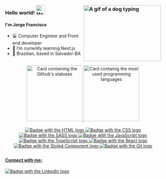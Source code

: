 ### Hello world! <img src="https://media.giphy.com/media/hvRJCLFzcasrR4ia7z/giphy.gif" width="30px" alt="Hello gif" /> <img align="right" width="250px" height="180px" src="https://media.giphy.com/media/SwImQhtiNA7io/giphy.gif" alt="A gif of a dog typing" /> 
#### I'm Jorge Francisco 

- 💻 Computer Engineer and Front end developer
- 🌱 I’m currently learning Next.js
- 🏡 Brazilian, based in Salvador-BA

##

<div align="center">
  <a href="https://github.com/anuraghazra/github-readme-stats">
  <img height="180em" src="https://github-readme-stats.vercel.app/api?username=Jorge79&show_icons=true&hide=stars,issues,contribs&theme=tokyonight&include_all_commits=true&count_private=true" alt="Card containing the Github's statuses" />
  <img height="180em" src="https://github-readme-stats.vercel.app/api/top-langs/?username=Jorge79&layout=compact&langs_count=5&theme=tokyonight" alt="Card containig the most used programming languages" />
</div>

<br>
  
<div align="center">  
  <img src="https://img.shields.io/badge/HTML5-E34F26?style=for-the-badge&logo=html5&logoColor=white" alt="Badge with the HTML logo" />
  <img src="https://img.shields.io/badge/CSS3-1572B6?style=for-the-badge&logo=css3&logoColor=white" alt="Badge with the CSS logo" />
  <img src="https://img.shields.io/badge/Sass-CC6699?style=for-the-badge&logo=sass&logoColor=white" alt="Badge with the SASS logo" />
  <img src="https://img.shields.io/badge/JavaScript-F7DF1E?style=for-the-badge&logo=javascript&logoColor=black" alt="Badge with the JavaScript logo" />
  <img src="https://img.shields.io/badge/TypeScript-007ACC?style=for-the-badge&logo=typescript&logoColor=white" alt="Badge with the TypeScript logo"/>
  <img src="https://img.shields.io/badge/React-20232A?style=for-the-badge&logo=react&logoColor=61DAFB" alt="Badge with the React logo" />
  <img src="https://img.shields.io/badge/styled--components-DB7093?style=for-the-badge&logo=styled-components&logoColor=black" alt="Badge with the Styled Component logo" />
  <img src="https://img.shields.io/badge/Git-E34F26?style=for-the-badge&logo=git&logoColor=white" alt="Badge with the Git logo" />
</div> 
  
  ##

#### Connect with me:
  <img src="https://img.shields.io/badge/LinkedIn-0077B5?style=for-the-badge&logo=linkedin&logoColor=white" alt="Badge with the LinkedIn logo" />
